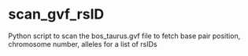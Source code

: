 # scan_gvf_rsID
Python script to scan the bos_taurus.gvf file to fetch base pair position, chromosome number, alleles for a list of rsIDs
